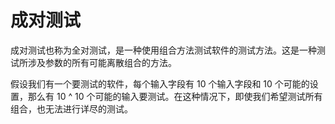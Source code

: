 # 成对测试

成对测试也称为全对测试，是一种使用组合方法测试软件的测试方法。这是一种测试所涉及参数的所有可能离散组合的方法。

假设我们有一个要测试的软件，每个输入字段有 10 个输入字段和 10 个可能的设置，那么有 10 ^ 10 个可能的输入要测试。在这种情况下，即使我们希望测试所有组合，也无法进行详尽的测试。
